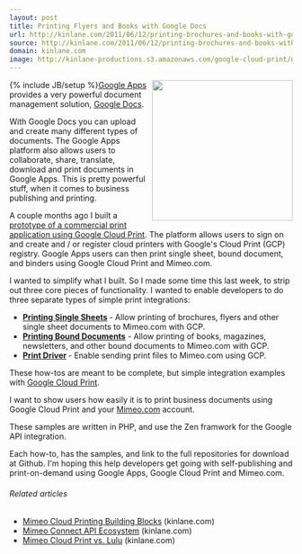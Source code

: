 ```yaml
---
layout: post
title: Printing Flyers and Books with Google Docs
url: http://kinlane.com/2011/06/12/printing-brochures-and-books-with-google-docs/
source: http://kinlane.com/2011/06/12/printing-brochures-and-books-with-google-docs/
domain: kinlane.com
image: http://kinlane-productions.s3.amazonaws.com/google-cloud-print/google-cloud-print-2.png
---
```

{% include JB/setup %}<a href="http://developer.mimeo.com/"><img src="http://kinlane-productions.s3.amazonaws.com/google-cloud-print/google-cloud-print-2.png" alt="" width="250" align="right" /></a><a title="Google Apps" href="http://www.google.com/apps/intl/en/business/index.html">Google Apps</a> provides a very powerful document management solution, <a title="Google Docs" href="https://docs.google.com">Google Docs</a>.<p></p>
With Google Docs you can upload and create many different types of documents. The Google Apps platform also allows users to collaborate, share, translate, download and print documents in Google Apps. This is pretty powerful stuff, when it comes to business publishing and printing.<p></p>
A couple months ago I built a <a title="prototype of a commercial print application using google Cloud print" href="http://googlecloudprinters.laneworks.net/">prototype of a commercial print application using Google Cloud Print</a>.  The platform allows users to sign on and create and / or register cloud printers with Google's Cloud Print (GCP) registry.  Google Apps users can then print single sheet, bound document, and binders using Google Cloud Print and Mimeo.com.<p></p>
I wanted to simplify what I built. So I made some time this last week, to strip out three core pieces of functionality.  I wanted to enable developers to do three separate types of simple print integrations:
<ul class="mainlist">
	<li><strong><a title="Printing Single Sheets" href="http://developer.mimeo.com/blog/blog_detail.php?ID=128">Printing Single Sheets</a> </strong>- Allow printing of brochures, flyers and other single sheet documents to Mimeo.com with GCP.</li>
	<li><strong><a title="Printing Bound Documents" href="http://developer.mimeo.com/blog/blog_detail.php?ID=129">Printing Bound Documents</a></strong> - Allow printing of books, magazines, newsletters, and other bound documents to Mimeo.com with GCP.</li>
	<li><strong><a title="Print Driver" href="http://developer.mimeo.com/blog/blog_detail.php?ID=130">Print Driver</a> </strong>- Enable sending print files to Mimeo.com using GCP.</li>
</ul>
These how-tos are meant to be complete, but simple integration examples with <a title="Google Cloud Print" href="http://code.google.com/apis/cloudprint/docs/overview.html">Google Cloud Print</a>.<p></p>
I want to show users how easily it is to print business documents using Google Cloud Print and your <a title="Mime.com" href="http://www.mimeo.com">Mimeo.com</a> account.<p></p>
These samples are written in PHP, and use the Zen framwork for the Google API integration.<p></p>
Each how-to, has the samples, and link to the full repositories for download at Github.  I'm hoping this help developers get going with self-publishing and print-on-demand using Google Apps, Google Cloud Print and Mimeo.com.
<h6 class="zemanta-related-title" style="font-size: 1em;">Related articles</h6>
<ul class="zemanta-article-ul">
	<li class="zemanta-article-ul-li"><a href="http://www.kinlane.com/2011/04/mimeo-cloud-printing-building-blocks/">Mimeo Cloud Printing Building Blocks</a> (kinlane.com)</li>
	<li class="zemanta-article-ul-li"><a href="http://www.kinlane.com/2011/04/mimeo-connect-api-ecosystem/">Mimeo Connect API Ecosystem</a> (kinlane.com)</li>
	<li class="zemanta-article-ul-li"><a href="http://www.kinlane.com/2011/04/mimeo-cloud-print-vs-lulu/">Mimeo Cloud Print vs. Lulu</a> (kinlane.com)</li>
</ul>
